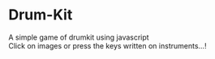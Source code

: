 # Drum-Kit
A simple game of drumkit using javascript  
Click on images or press the keys written on instruments...!
